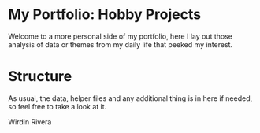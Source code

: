 # My Portfolio: Hobby Projects

Welcome to a more personal side of my portfolio, here I lay out those analysis of data or themes from my daily life that peeked my interest.

# Structure

As usual, the data, helper files and any additional thing is in here if needed, so feel free to take a look at it.

Wirdin Rivera